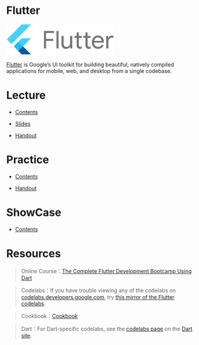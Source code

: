 # Flutter

![logo](flutter-lockup.png)


[Flutter](https://flutter.dev/) is Google’s UI toolkit for building beautiful, natively compiled applications for mobile, web, and desktop from a single codebase.



# Lecture
- [Contents](https://f.nkugame.com/#/lecture)

- [Slides](https://github.com/walkman617/Flutter2/tree/main/Lecture)

- [Handout](https://github.com/walkman617/Flutter2/tree/main/Handout)

# Practice
- [Contents](https://f.nkugame.com/#/practice)

- [Handout](https://github.com/walkman617/Flutter2/tree/main/Practice)

# ShowCase
- [Contents](https://f.nkugame.com/#/showcase)


# Resources
> Online Course：[The Complete Flutter Development Bootcamp Using Dart](https://www.appbrewery.co/p/flutter-development-bootcamp-with-dart)

> Codelabs：If you have trouble viewing any of the codelabs on [codelabs.developers.google.com](codelabs.developers.google.com), try [this mirror of the Flutter codelabs](https://codelabs.flutter-io.cn/).

> Cookbook：[Cookbook](https://flutter.dev/docs/cookbook)

> Dart：For Dart-specific codelabs, see the [codelabs page](https://dart.dev/codelabs) on the [Dart site](https://dart.dev/).
